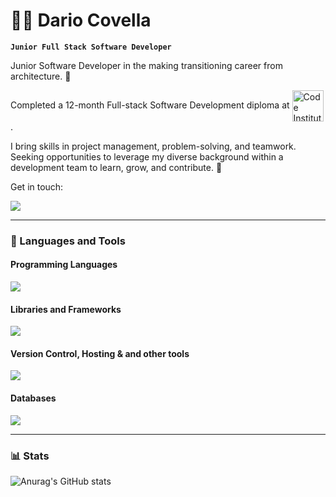 # 👨‍💻 Dario Covella

**`Junior Full Stack Software Developer`**

Junior Software Developer in the making transitioning career from architecture. 🏯

Completed a 12-month Full-stack Software Development diploma at <a href="https://codeinstitute.net/ie/"><img align="center" alt="Code Institute Logo" height="50" width="50" src="https://avatars.githubusercontent.com/u/16867170?s=200&v=4" target="_blank" rel="noreferrer noopener"></a>.

I bring skills in project management, problem-solving, and teamwork. Seeking opportunities to leverage my diverse background within a development team to learn, grow, and contribute. 🚴

Get in touch: 

<a href="https://www.linkedin.com/in/dariocovella/"><img src="https://skillicons.dev/icons?i=linkedin"/></a>

---

### 🧰 Languages and Tools

#### Programming Languages
<div align="left">
    <a href="#"><img src="https://skillicons.dev/icons?i=html,css,python,javascript"/></a>
</div>

#### Libraries and Frameworks
<div align="left">
    <a href="#"><img src="https://skillicons.dev/icons?i=django,bootstrap,tailwind,jquery,flask"/></a>
</div>

#### Version Control, Hosting & and other tools
<div align="left">
    <a href="#"><img src="https://skillicons.dev/icons?i=vscode,github,git,heroku,aws"/></a>
</div>

#### Databases
<div align="left">
    <a href="#"><img src="https://skillicons.dev/icons?i=postgres,mysql"/></a>
</div>

---

### 📊 Stats
![Anurag's GitHub stats](https://github-readme-stats.vercel.app/api?username=darioc18&theme=tokyonight&show_icons=true)
